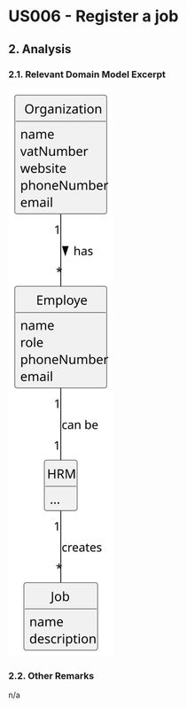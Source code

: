 # US006 - Register a job

## 2. Analysis

### 2.1. Relevant Domain Model Excerpt 

![Domain Model](svg/us002-domain-model.svg)

### 2.2. Other Remarks

n/a